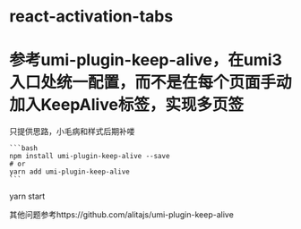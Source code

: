 # react-activation-tabs
# 参考umi-plugin-keep-alive，在umi3入口处统一配置，而不是在每个页面手动加入KeepAlive标签，实现多页签
只提供思路，小毛病和样式后期补喽


    ```bash
    npm install umi-plugin-keep-alive --save
    # or
    yarn add umi-plugin-keep-alive
    ```

yarn start

其他问题参考https://github.com/alitajs/umi-plugin-keep-alive
